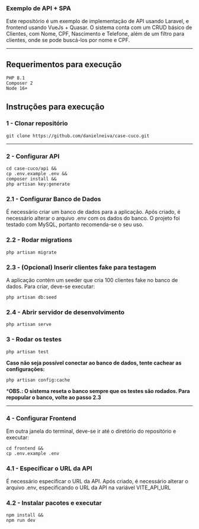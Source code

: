 ### Exemplo de API + SPA
Este repositório é um exemplo de implementação de API usando Laravel, e frontend usando VueJs + Quasar.
O sistema conta com um CRUD básico de Clientes, com Nome, CPF, Nascimento e Telefone, além de um filtro para clientes, onde se pode buscá-los por nome e CPF.

___
## Requerimentos para execução ##
```
PHP 8.1
Composer 2
Node 16+
```

## Instruções para execução ##

### 1 - Clonar repositório ###
```
git clone https://github.com/danielneiva/case-cuco.git
```
___
### 2 - Configurar API ###
```
cd case-cuco/api &&
cp .env.example .env &&
composer install &&
php artisan key:generate

```
### 2.1 - Configurar Banco de Dados ###
É necessário criar um banco de dados para a aplicação. Após criado, é necessário alterar o arquivo .env com os dados do banco. O projeto foi testado com MySQL, portanto recomenda-se o seu uso.

### 2.2 - Rodar migrations ###
```
php artisan migrate
```
### 2.3 - (Opcional) Inserir clientes fake para testagem ###
A aplicação contém um seeder que cria 100 clientes fake no banco de dados. Para criar, deve-se executar:
```
php artisan db:seed
```

### 2.4 - Abrir servidor de desenvolvimento ###
```
php artisan serve
```

### 3 - Rodar os testes
```
php artisan test
```

**Caso não seja possível conectar ao banco de dados, tente cachear as configurações:**
```
php artisan config:cache
```
***OBS.: O sistema reseta o banco sempre que os testes são rodados. Para repopular o banco, volte ao passo 2.3**

___
### 4 - Configurar Frontend ###
Em outra janela do terminal, deve-se ir até o diretório do repositório e executar:
```
cd frontend &&
cp .env.example .env
```

### 4.1 - Especificar o URL da API ###
É necessário especificar o URL da API. Após criado, é necessário alterar o arquivo .env, especificando o URL da API na variável VITE_API_URL

### 4.2 - Instalar pacotes e executar ###
```
npm install &&
npm run dev
```
